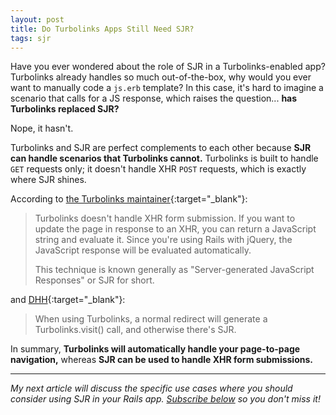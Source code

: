 ```yaml
---
layout: post
title: Do Turbolinks Apps Still Need SJR?
tags: sjr
---
```


Have you ever wondered about the role of SJR in a Turbolinks-enabled app?
Turbolinks already handles so much out-of-the-box, 
why would you ever want to manually code a `js.erb` template?
In this case, it's hard to imagine a scenario that calls for a JS response, which raises the question...
**has Turbolinks replaced SJR?**

Nope, it hasn't.

Turbolinks and SJR are perfect complements to each other because **SJR can handle scenarios that Turbolinks cannot.**
Turbolinks is built to handle `GET` requests only;
it doesn't handle XHR `POST` requests,
which is exactly where SJR shines.

According to [the Turbolinks maintainer](https://github.com/turbolinks/turbolinks/issues/119#issuecomment-227221738){:target="\_blank"}:

> Turbolinks doesn't handle XHR form submission. If you want to update the page in response to an XHR, you can return a JavaScript string and evaluate it. Since you're using Rails with jQuery, the JavaScript response will be evaluated automatically.
> 
> This technique is known generally as "Server-generated JavaScript Responses" or SJR for short.

and [DHH](https://github.com/rails/rails/issues/25197#issue-157523625){:target="\_blank"}:

> When using Turbolinks, a normal redirect will generate a Turbolinks.visit() call, and otherwise there's SJR.

In summary, **Turbolinks will automatically handle your page-to-page navigation,**
whereas **SJR can be used to handle XHR form submissions.**

---

_My next article will discuss the specific use cases where you should consider using SJR in your Rails app.
[Subscribe below](#post_cta) so you don't miss it!_
